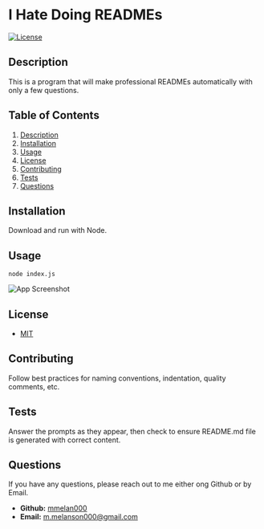 
# I Hate Doing READMEs  
[![License](https://img.shields.io/badge/License-MIT-yellow.svg)](https://opensource.org/licenses/MIT)  

## Description  

This is a program that will make professional READMEs automatically with only a few questions.  

## Table of Contents  
1. [Description](#description)  
2. [Installation](#installation)  
3. [Usage](#usage)  
4. [License](#license)  
5. [Contributing](#contributing)  
6. [Tests](#tests)  
7. [Questions](#questions)  

## Installation  

Download and run with Node.  

## Usage  

```node index.js```  

![App Screenshot](./assets/images/SS1.png)


## License  

- [MIT](https://opensource.org/licenses/MIT)  


## Contributing  

Follow best practices for naming conventions, indentation, quality comments, etc.  

## Tests  

Answer the prompts as they appear, then check to ensure README.md file is generated with correct content.  

## Questions  

If you have any questions, please reach out to me either ong Github or by Email.
  - **Github:** [mmelan000](https://github.com/mmelan000)
  - **Email:** [m.melanson000@gmail.com](mailto:m.melanson000@gmail.com)


